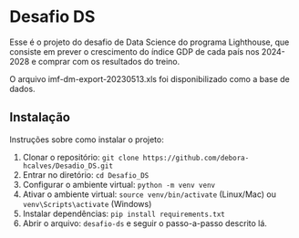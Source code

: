 # Desafio DS

Esse é o projeto do desafio de Data Science do programa Lighthouse, que consiste em prever o crescimento do índice GDP de cada país nos 2024-2028 e comprar com os resultados do treino.

O arquivo imf-dm-export-20230513.xls foi disponibilizado como a base de dados.

## Instalação

Instruções sobre como instalar o projeto:

1. Clonar o repositório: `git clone https://github.com/debora-hcalves/Desadio_DS.git`
2. Entrar no diretório: `cd Desafio_DS`
3. Configurar o ambiente virtual: `python -m venv venv` 
4. Ativar o ambiente virtual: `source venv/bin/activate` (Linux/Mac) ou `venv\Scripts\activate` (Windows)
5. Instalar dependências: `pip install requirements.txt`
6. Abrir o arquivo: `desafio-ds` e seguir o passo-a-passo descrito lá.

